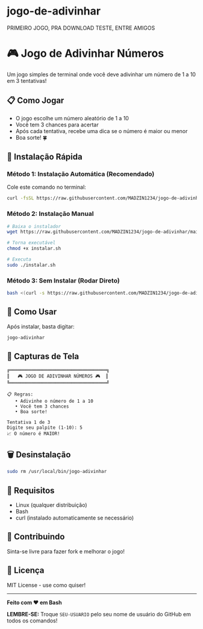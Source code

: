 # jogo-de-adivinhar
PRIMEIRO JOGO, PRA DOWNLOAD TESTE, ENTRE AMIGOS

# 🎮 Jogo de Adivinhar Números

Um jogo simples de terminal onde você deve adivinhar um número de 1 a 10 em 3 tentativas!

## 📋 Como Jogar

- O jogo escolhe um número aleatório de 1 a 10
- Você tem 3 chances para acertar
- Após cada tentativa, recebe uma dica se o número é maior ou menor
- Boa sorte! 🍀

## 🚀 Instalação Rápida

### Método 1: Instalação Automática (Recomendado)

Cole este comando no terminal:

```bash
curl -fsSL https://raw.githubusercontent.com/MADZIN1234/jogo-de-adivinhar/main/instalar.sh | sudo bash
```

### Método 2: Instalação Manual

```bash
# Baixa o instalador
wget https://raw.githubusercontent.com/MADZIN1234/jogo-de-adivinhar/main/instalar.sh

# Torna executável
chmod +x instalar.sh

# Executa
sudo ./instalar.sh
```

### Método 3: Sem Instalar (Rodar Direto)

```bash
bash <(curl -s https://raw.githubusercontent.com/MADZIN1234/jogo-de-adivinhar/main/jogo.sh)
```

## 🎯 Como Usar

Após instalar, basta digitar:

```bash
jogo-adivinhar
```

## 🎨 Capturas de Tela

```
╔════════════════════════════════════╗
║   🎮 JOGO DE ADIVINHAR NÚMEROS 🎮  ║
╚════════════════════════════════════╝

📋 Regras:
   • Adivinhe o número de 1 a 10
   • Você tem 3 chances
   • Boa sorte!

Tentativa 1 de 3
Digite seu palpite (1-10): 5
📈 O número é MAIOR!
```

## 🗑️ Desinstalação

```bash
sudo rm /usr/local/bin/jogo-adivinhar
```

## 📝 Requisitos

- Linux (qualquer distribuição)
- Bash
- curl (instalado automaticamente se necessário)

## 🤝 Contribuindo

Sinta-se livre para fazer fork e melhorar o jogo!

## 📜 Licença

MIT License - use como quiser!

---

**Feito com ❤️ em Bash**

**LEMBRE-SE:** Troque `SEU-USUARIO` pelo seu nome de usuário do GitHub em todos os comandos!

